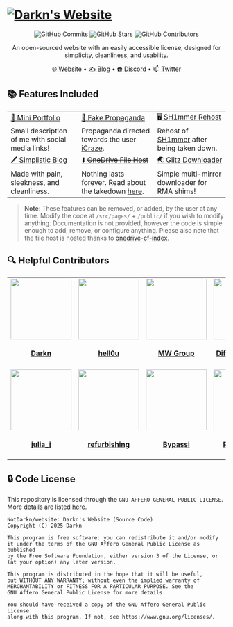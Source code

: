 <h1>
  <a href="https://darkn.bio" target="_blank"><img src="https://github.com/NotDarkn/website/assets/73033672/61f75adb-5e24-454b-8c7f-59ca4f32941c" alt="Darkn's Website" width="auto"></a>
</h1>

<p align="center">
  <img 
    src="https://img.shields.io/github/commit-activity/m/NotDarkn/website?style=for-the-badge&logo=GitHub&label=Commits" 
    alt="GitHub Commits" />
  </img>
  <img 
    src="https://img.shields.io/github/stars/NotDarkn/website?style=for-the-badge&logo=GitHub" 
    alt="GitHub Stars" />
  </img>
  <img 
    src="https://img.shields.io/github/contributors/NotDarkn/website?style=for-the-badge&logo=GitHub&color=blue" 
    alt="GitHub Contributors" />
  </img>
</p>
<p align="center">
  An open-sourced website with an easily accessible license, designed for simplicity, cleanliness, and usability.
</p>
<p align="center">
  <a href="https://darkn.bio" target="_blank">🌐 Website</a>
  •
  <a href="https://blog.darkn.bio" target="_blank">✍ Blog</a>
  •
  <a href="https://discord.gg/ER8saRhYpg" target="_blank">☎️ Discord</a>
  •
  <a href="https://twitter.com/NotDarkn" target="_blank">📫 Twitter</a>
</p>

## 📚 Features Included
<table>
  <tbody>
    <tr>
      <td>
        <a
          href="https://darkn.bio"
          >📖 Mini Portfolio</a
        >
      </td>
      <td>
        <a
          href="https://darkn.bio/icraze"
          >📢 Fake Propaganda</a
        >
      </td>
      <td>
        <a
          href="https://darkn.bio/sh1mmer"
          >🖥️ SH1mmer Rehost</a
        >
      </td>
    </tr>
    <tr>
      <td>
        Small description of me with social media links!
      </td>
      <td>
        Propaganda directed towards the user 
        <a 
          href="https://icraze.dev"
          >iCraze</a
        >.
      </td>
      <td>
        Rehost of
        <a
          href="https://sh1mmer.me"
          >SH1mmer</a
        >
        after being taken down.
      </td>
    </tr>
    <tr>
      <td>
        <a 
          href="https://blog.darkn.bio"
          >🖊️ Simplistic Blog</a
        >
      </td>
      <td>
        <a
          href="https://dl.darkn.bio"
          >⬇️ <s>OneDrive File Host</s></a
        >
      </td>
      <td>
        <a 
          href="https://darkn.bio/sh1mmer/downloader"
          >🌏 Glitz Downloader</a
        >
      </td>
    </tr>
    <tr>
      <td>
        Made with pain, sleekness, and cleanliness.
      </td>
      <td>
        Nothing lasts forever. Read about the takedown
        <a href="https://darkn.bio/notice">here</a>.
      </td>
      <td>
        Simple multi-mirror downloader for RMA shims!
      </td>
    </tr>
  </tbody>
</table>

> **Note**: These features can be removed, or added, by the user at any time. Modify the code at `/src/pages/` + `/public/` if you wish to modify anything. Documentation is not provided, however the code is simple enough to add, remove, or configure anything. Please also note that the file host is hosted thanks to [onedrive-cf-index](https://github.com/lyc8503/onedrive-cf-index-ng).

## 🔍 Helpful Contributors
<table id='credit'>
<tr>
  <td id='Darkn'>
  <a href='https://github.com/NotDarkn'>
  <img src='https://github.com/NotDarkn.png' width='140px;'>
</a>
  <h4 align='center'><a href='https://darkn.bio'>Darkn</a></h4>
</td>
  <td id='hell0u'>
  <a href='https://github.com/uhhwave'>
  <img src='https://github.com/uhhwave.png' width='140px;'>
</a>
  <h4 align='center'><a href='https://wavee.space/'>hell0u</a></h4>
</td>
  <td id='MercuryWorkshop'>
  <a href='https://github.com/MercuryWorkshop'>
  <img src='https://github.com/MercuryWorkshop.png' width='140px;'>
</a>
  <h4 align='center'><a href='https://mercurywork.shop'>MW Group</a></h4>
</td>
  <td id='DiffuseHyperion'>
  <a href='https://github.com/DiffuseHyperion'>
  <img src='https://github.com/DiffuseHyperion.png' width='140px;'>
</a>
  <h4 align='center'><a href='https://diffusehyperion.com/'>DiffuseHyperion</a></h4>
</td>
  <td id='kxtz'>
  <a href='https://github.com/kxtzownsu'>
  <img src='https://github.com/kxtzownsu.png' width='140px;'>
</a>
  <h4 align='center'><a href='https://kxtz.dev/'>kxtz</a></h4>
</td>
</tr>

<tr>
  <td id='julia_j'>
  <a href='https://discord.com/users/1039648022084202516'>
  <img src='https://cdn.discordapp.com/avatars/1039648022084202516/02d836d5e0eb3bd83ff6a44dc632becf.png?size=2048' width='140px;'>
</a>
  <h4 align='center'><a href='https://discord.com/users/1039648022084202516'>julia_j</a></h4>
</td>
  <td id='cortex'>
  <a href='https://github.com/refurbishing'>
  <img src='https://github.com/refurbishing.png' width='140px;'>
</a>
  <h4 align='center'><a href='https://e-z.bio/cortex'>refurbishing</a></h4>
</td>
  <td id='bypassi'>
  <a href='https://github.com/bypassiwastaken'>
  <img src='https://cdn.discordapp.com/avatars/904829646145720340/c12ea6aa4c73eb5d1775c62ad9778527.png?size=4096' width='140px;'>
</a>
  <h4 align='center'><a href='https://bypassi.me'>Bypassi</a></h4>
</td>
  <td id='regalaether'>
  <a href='https://github.com/RegalAether'>
  <img src='https://github.com/RegalAether.png' width='140px;'>
</a>
  <h4 align='center'><a href='https://github.com/RegalAether'>RegalAether</a></h4>
</td>
  <td id='ichitaso'>
  <a href='https://github.com/huaraina'>
  <img src='https://github.com/huaraina.png' width='140px;'>
</a>
  <h4 align='center'><a href='https://discord.com/users/716417518197014538'>Raina</a></h4>
</td>
</tr>
</table>

## 🔒 Code License
This repository is licensed through the `GNU AFFERO GENERAL PUBLIC LICENSE`. More details are listed [here](https://github.com/NotDarkn/website/blob/main/LICENSE). 

```
NotDarkn/website: Darkn's Website (Source Code)
Copyright (C) 2025 Darkn

This program is free software: you can redistribute it and/or modify
it under the terms of the GNU Affero General Public License as published
by the Free Software Foundation, either version 3 of the License, or
(at your option) any later version.

This program is distributed in the hope that it will be useful,
but WITHOUT ANY WARRANTY; without even the implied warranty of
MERCHANTABILITY or FITNESS FOR A PARTICULAR PURPOSE. See the
GNU Affero General Public License for more details.

You should have received a copy of the GNU Affero General Public License
along with this program. If not, see https://www.gnu.org/licenses/.
```
